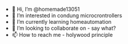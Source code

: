 - 👋 Hi, I’m @homemade13051
- 👀 I’m interested in condung microcrontrollers
- 🌱 I’m currently learning homeautomation
- 💞️ I’m looking to collaborate on - say what?
- 📫 How to reach me - holywood principle

<!---
homemade13051/homemade13051 is a ✨ special ✨ repository because its `README.md` (this file) appears on your GitHub profile.
You can click the Preview link to take a look at your changes.
--->
